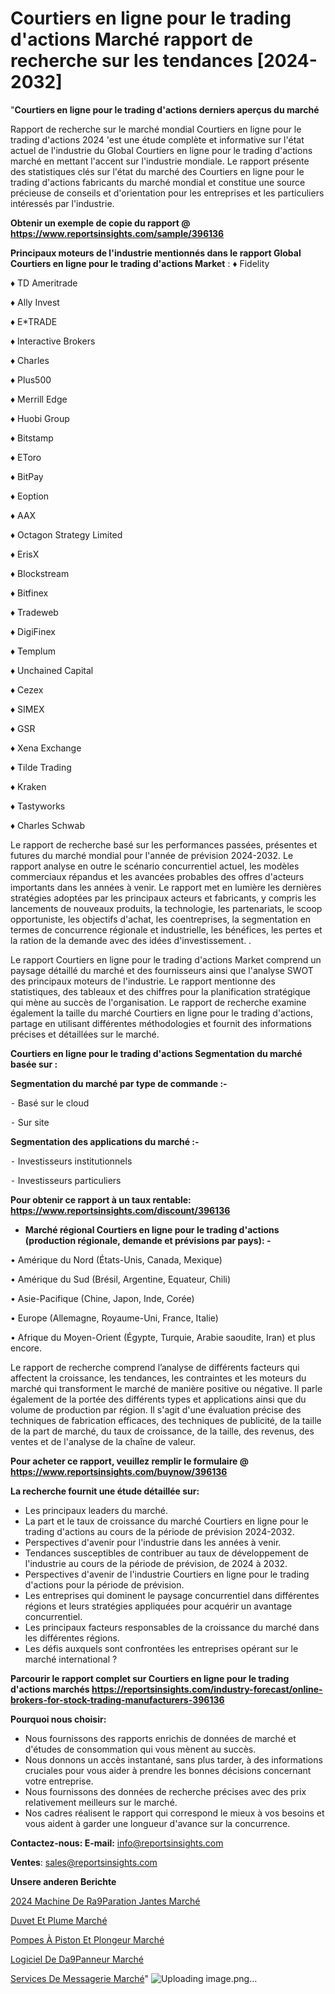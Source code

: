# Courtiers en ligne pour le trading d'actions Marché rapport de recherche sur les tendances [2024-2032]

"<strong>Courtiers en ligne pour le trading d'actions derniers aperçus du marché</strong>

Rapport de recherche sur le marché mondial Courtiers en ligne pour le trading d'actions 2024 'est une étude complète et informative sur l'état actuel de l'industrie du Global Courtiers en ligne pour le trading d'actions marché en mettant l'accent sur l'industrie mondiale. Le rapport présente des statistiques clés sur l'état du marché des Courtiers en ligne pour le trading d'actions fabricants du marché mondial et constitue une source précieuse de conseils et d'orientation pour les entreprises et les particuliers intéressés par l'industrie.

<strong>Obtenir un exemple de copie du rapport @ <a href=https://www.reportsinsights.com/sample/396136>https://www.reportsinsights.com/sample/396136</a></strong>

<strong>Principaux moteurs de l'industrie mentionnés dans le rapport Global Courtiers en ligne pour le trading d'actions Market</strong> :
♦ Fidelity

♦ TD Ameritrade

♦ Ally Invest

♦ E*TRADE

♦ Interactive Brokers

♦ Charles

♦ Plus500

♦ Merrill Edge

♦ Huobi Group

♦ Bitstamp

♦ EToro

♦ BitPay

♦ Eoption

♦ AAX

♦ Octagon Strategy Limited

♦ ErisX

♦ Blockstream

♦ Bitfinex

♦ Tradeweb

♦ DigiFinex

♦ Templum

♦ Unchained Capital

♦ Cezex

♦ SIMEX

♦ GSR

♦ Xena Exchange

♦ Tilde Trading

♦ Kraken

♦ Tastyworks

♦ Charles Schwab

Le rapport de recherche basé sur les performances passées, présentes et futures du marché mondial pour l'année de prévision 2024-2032. Le rapport analyse en outre le scénario concurrentiel actuel, les modèles commerciaux répandus et les avancées probables des offres d'acteurs importants dans les années à venir. Le rapport met en lumière les dernières stratégies adoptées par les principaux acteurs et fabricants, y compris les lancements de nouveaux produits, la technologie, les partenariats, le scoop opportuniste, les objectifs d'achat, les coentreprises, la segmentation en termes de concurrence régionale et industrielle, les bénéfices, les pertes et la ration de la demande avec des idées d'investissement. .

Le rapport Courtiers en ligne pour le trading d'actions Market comprend un paysage détaillé du marché et des fournisseurs ainsi que l'analyse SWOT des principaux moteurs de l'industrie. Le rapport mentionne des statistiques, des tableaux et des chiffres pour la planification stratégique qui mène au succès de l'organisation. Le rapport de recherche examine également la taille du marché Courtiers en ligne pour le trading d'actions, partage en utilisant différentes méthodologies et fournit des informations précises et détaillées sur le marché.

<strong>Courtiers en ligne pour le trading d'actions Segmentation du marché basée sur :</strong>

<strong>Segmentation du marché par type de commande :-</strong>

⁃ Basé sur le cloud

⁃ Sur site

<strong>Segmentation des applications du marché :-</strong>

⁃ Investisseurs institutionnels

⁃ Investisseurs particuliers

<strong>Pour obtenir ce rapport à un taux rentable: <a href=https://www.reportsinsights.com/discount/396136>https://www.reportsinsights.com/discount/396136</a></strong>
<ul>
  <li><strong>Marché régional Courtiers en ligne pour le trading d'actions (production régionale, demande et prévisions par pays): -</strong></li>
</ul>
• Amérique du Nord (États-Unis, Canada, Mexique)

• Amérique du Sud (Brésil, Argentine, Equateur, Chili)

• Asie-Pacifique (Chine, Japon, Inde, Corée)

• Europe (Allemagne, Royaume-Uni, France, Italie)

• Afrique du Moyen-Orient (Égypte, Turquie, Arabie saoudite, Iran) et plus encore.

Le rapport de recherche comprend l’analyse de différents facteurs qui affectent la croissance, les tendances, les contraintes et les moteurs du marché qui transforment le marché de manière positive ou négative. Il parle également de la portée des différents types et applications ainsi que du volume de production par région. Il s'agit d'une évaluation précise des techniques de fabrication efficaces, des techniques de publicité, de la taille de la part de marché, du taux de croissance, de la taille, des revenus, des ventes et de l'analyse de la chaîne de valeur.

<strong>Pour acheter ce rapport, veuillez remplir le formulaire @   <a href=https://www.reportsinsights.com/buynow/396136>https://www.reportsinsights.com/buynow/396136</a></strong>

<strong>La recherche fournit une étude détaillée sur:</strong>
<ul>
  <li>Les principaux leaders du marché.</li>
  <li>La part et le taux de croissance du marché Courtiers en ligne pour le trading d'actions au cours de la période de prévision 2024-2032.</li>
  <li>Perspectives d'avenir pour l'industrie dans les années à venir.</li>
  <li>Tendances susceptibles de contribuer au taux de développement de l'industrie au cours de la période de prévision, de 2024 à 2032.</li>
  <li>Perspectives d'avenir de l'industrie Courtiers en ligne pour le trading d'actions pour la période de prévision.</li>
  <li>Les entreprises qui dominent le paysage concurrentiel dans différentes régions et leurs stratégies appliquées pour acquérir un avantage concurrentiel.</li>
  <li>Les principaux facteurs responsables de la croissance du marché dans les différentes régions.</li>
  <li>Les défis auxquels sont confrontées les entreprises opérant sur le marché international ?</li>
</ul>

<strong>Parcourir le rapport complet sur Courtiers en ligne pour le trading d'actions marchés <a href=https://reportsinsights.com/industry-forecast/online-brokers-for-stock-trading-manufacturers-396136>https://reportsinsights.com/industry-forecast/online-brokers-for-stock-trading-manufacturers-396136</a></strong>

<strong>Pourquoi nous choisir:</strong>
<ul>
  <li>Nous fournissons des rapports enrichis de données de marché et d'études de consommation qui vous mènent au succès.</li>
  <li>Nous donnons un accès instantané, sans plus tarder, à des informations cruciales pour vous aider à prendre les bonnes décisions concernant votre entreprise.</li>
  <li>Nous fournissons des données de recherche précises avec des prix relativement meilleurs sur le marché.</li>
  <li>Nos cadres réalisent le rapport qui correspond le mieux à vos besoins et vous aident à garder une longueur d'avance sur la concurrence.</li>
</ul>
<strong>Contactez-nous:
</strong><strong>E-mail:</strong> <a href=mailto:info@reportsinsights.com>info@reportsinsights.com</a>

<strong>Ventes</strong>: <a href=mailto:sales@reportsinsights.com>sales@reportsinsights.com</a>

<strong>Unsere anderen Berichte</strong>

<a href=https://www.linkedin.com/pulse/2024-machine-de-r%C3%A9paration-jantes-march%C3%A9-paysage-xmbfc/>2024 Machine De Ra9Paration Jantes Marché</a>

<a href=https://www.linkedin.com/pulse/duvet-et-plume-march%C3%A9-2024-2032-part-croissance-l5k3c/>Duvet Et Plume Marché</a>

<a href=https://www.linkedin.com/pulse/pompes-à-piston-et-plongeur-marché-progrès-technologiques-4vd2c/>Pompes À Piston Et Plongeur Marché</a>

<a href=https://www.linkedin.com/pulse/logiciel-de-d%C3%A9panneur-march%C3%A9-analyse-des-parts-r9mbf/>Logiciel De Da9Panneur Marché</a>

<a href=https://www.linkedin.com/pulse/services-de-messagerie-march%C3%A9-taille-part-kzsbc/>Services De Messagerie Marché</a>"
![Uploading image.png…]()
